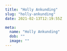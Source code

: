 ```yaml
---
title: "Holly Ankunding"
slug: "holly-ankunding"
date: 2021-02-13T12:19:55Z

meta:
  name: "Holly Ankunding"
  dob: ""
  image: ""
---
```


